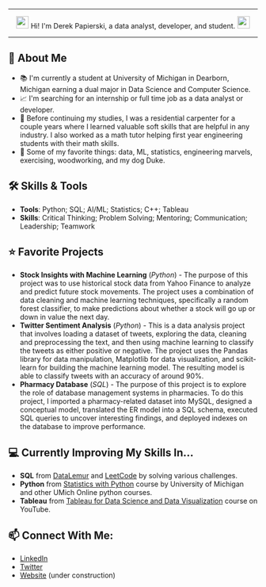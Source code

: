 <!-- Name Header -->
---


<div align="center">
  <img src="https://media.giphy.com/media/hvRJCLFzcasrR4ia7z/giphy.gif" width="25px"> Hi! I'm Derek Papierski, a data analyst, developer, and student. <img src="https://media.giphy.com/media/hvRJCLFzcasrR4ia7z/giphy.gif" width="25px">
</div>
  

<!--
[<img align="left" alt="codeSTACKr | LinkedIn" width="22px" src="https://cdn.jsdelivr.net/npm/simple-icons@v3/icons/linkedin.svg" />][linkedin]
[<img align="left" alt="codeSTACKr.com" width="22px" src="https://raw.githubusercontent.com/iconic/open-iconic/master/svg/globe.svg" />][website]
[<img align="left" alt="codeSTACKr | Twitter" width="22px" src="https://cdn.jsdelivr.net/npm/simple-icons@v3/icons/twitter.svg" />][twitter]
<br />
-->


---


<!-- About Me Section -->
## :raising_hand: About Me
* :books: I'm currently a student at University of Michigan in Dearborn, Michigan earning a dual major in Data Science and Computer Science.
* :chart_with_upwards_trend: I'm searching for an internship or full time job as a data analyst or developer.
* :triangular_ruler: Before continuing my studies, I was a residential carpenter for a couple years where I learned valuable soft skills that are helpful in any industry. I also worked as a math tutor helping first year engineering students with their math skills.
* :muscle: Some of my favorite things: data, ML, statistics, engineering marvels, exercising, woodworking, and my dog Duke.

<!-- Skills and Tools Section -->
## :hammer_and_wrench: Skills & Tools
* **Tools**: Python; SQL; AI/ML; Statistics; C++; Tableau
* **Skills**: Critical Thinking; Problem Solving; Mentoring; Communication; Leadership; Teamwork

<!-- Favorite Projects Section --> 
## :star: Favorite Projects
* **Stock Insights with Machine Learning** (*Python*) - The purpose of this project was to use historical stock data from Yahoo Finance to analyze and predict future stock movements. The project uses a combination of data cleaning and machine learning techniques, specifically a random forest classifier, to make predictions about whether a stock will go up or down in value the next day.
* **Twitter Sentiment Analysis** (*Python*) - This is a data analysis project that involves loading a dataset of tweets, exploring the data, cleaning and preprocessing the text, and then using machine learning to classify the tweets as either positive or negative. The project uses the Pandas library for data manipulation, Matplotlib for data visualization, and scikit-learn for building the machine learning model. The resulting model is able to classify tweets with an accuracy of around 90%.
* **Pharmacy Database** (*SQL*) -	The purpose of this project is to explore the role of database management systems in pharmacies. To do this project, I imported a pharmacy-related dataset into MySQL, designed a conceptual model, translated the ER model into a SQL schema, executed SQL queries to uncover interesting findings, and deployed indexes on the database to improve performance. 

<!-- Currently Improving My Skills In Section -->
## :computer: Currently Improving My Skills In...
* **SQL** from [DataLemur][datalemur] and [LeetCode][lc] by solving various challenges.
* **Python** from [Statistics with Python][umstats] course by University of Michigan and other UMich Online python courses.
* **Tableau** from [Tableau for Data Science and Data Visualization][tableauyt] course on YouTube.

<!-- Socials Icons Section -->
## :mailbox: Connect With Me:
* [LinkedIn][linkedin]
* [Twitter][twitter]
* [Website][website] (under construction)


<!-- This section you create this variables that are used in Socials Icons Section and links -->
[website]: https://www.derekpap.com
[twitter]: https://twitter.com/dpapcodes
[linkedin]: https://www.linkedin.com/in/derekpapierski/

[datalemur]: https://datalemur.com/
[lc]: https://leetcode.com/dpap/
[umstats]: https://www.coursera.org/specializations/statistics-with-python
[tableauyt]: https://www.youtube.com/watch?v=Wh4sCCZjOwo

